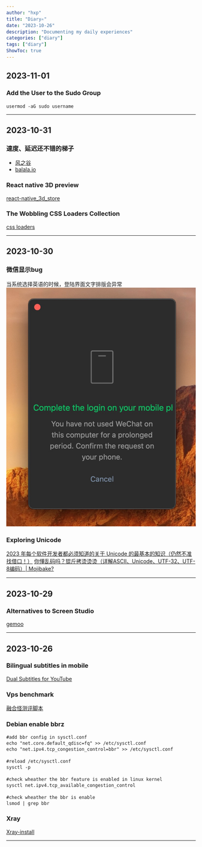 ```yaml
---
author: "hxp"
title: "Diary✍️"
date: "2023-10-26"
description: "Documenting my daily experiences"
categories: ["diary"]
tags: ["diary"]
ShowToc: true
---
```


## 2023-11-01
### Add the User to the Sudo Group
```shell
usermod -aG sudo username
```

---


## 2023-10-31
### 速度、延迟还不错的梯子
- [风之谷](https://fengzg.net/#/register)
- [balala.io](https://balala.io/auth/register)

### React native 3D preview
[react-native_3d_store](https://github.com/alexandrius/react-native_3d_store)

### The Wobbling CSS Loaders Collection
[css loaders](https://css-loaders.com/wobbling/)

---


## 2023-10-30
### 微信显示bug
当系统选择英语的时候，登陆界面文字排版会异常
![](assets/wechat.png)

### Exploring Unicode
[2023 年每个软件开发者都必须知道的关于 Unicode 的最基本的知识（仍然不准找借口！）](https://blog.xinshijiededa.men/unicode/)
[你懂乱码吗？锟斤拷烫烫烫（详解ASCII、Unicode、UTF-32、UTF-8编码）| Mojibake?](https://youtu.be/kOp0W08Ad0s)

---


## 2023-10-29
### Alternatives to Screen Studio
[gemoo](https://gemoo.com/focusee)

---


## 2023-10-26
### Bilingual subtitles in mobile
[Dual Subtitles for YouTube](https://github.com/DualSubs/YouTube)

### Vps benchmark
[融合怪测评脚本](https://github.com/spiritLHLS/ecs)

### Debian enable bbrz
```shell
#add bbr config in sysctl.conf 
echo "net.core.default_qdisc=fq" >> /etc/sysctl.conf
echo "net.ipv4.tcp_congestion_control=bbr" >> /etc/sysctl.conf

#reload /etc/sysctl.conf
sysctl -p

#check wheather the bbr feature is enabled in linux kernel
sysctl net.ipv4.tcp_available_congestion_control

#check wheather the bbr is enable
lsmod | grep bbr
```

### Xray
[Xray-install](https://github.com/XTLS/Xray-install)



---